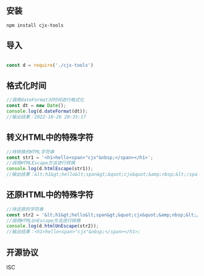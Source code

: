 ## 安装
```
npm install cjx-tools

```

## 导入
```js

const d = require('./cjx-tools')

```

## 格式化时间
```js
//调用dateFormat对时间进行格式化
const dt = new Date();
console.log(d.dateFormat(dt));
//输出结果：2022-10-26 20:35:17
```

## 转义HTML中的特殊字符
```js
//待转换的HTML字符串
const str1 = '<h1>hello<span>"cjx"&nbsp;</span></h1>';
//调用HTMLEscape方法进行转换
console.log(d.htmlEscape(str1));
//输出结果：&lt;h1&gt;hello&lt;span&gt;&quot;cjx&quot;&amp;nbsp;&lt;/span&gt;&lt;/h1&gt;
```

## 还原HTML中的特殊字符
```js
//待还原的字符串
const str2 = '&lt;h1&gt;hello&lt;span&gt;&quot;cjx&quot;&amp;nbsp;&lt;/span&gt;&lt;/h1&gt;';
//调用HTMLUnEscape方法进行转换
console.log(d.htmlUnEscape(str2));
//输出结果：<h1>hello<span>"cjx"&nbsp;</span></h1>;
```

## 开源协议
ISC